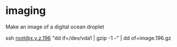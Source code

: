 
# imaging

Make an image of a digital ocean droplet  

ssh root@x.y.z.196 "dd if=/dev/vda1 | gzip -1 -" | dd of=image.196.gz



